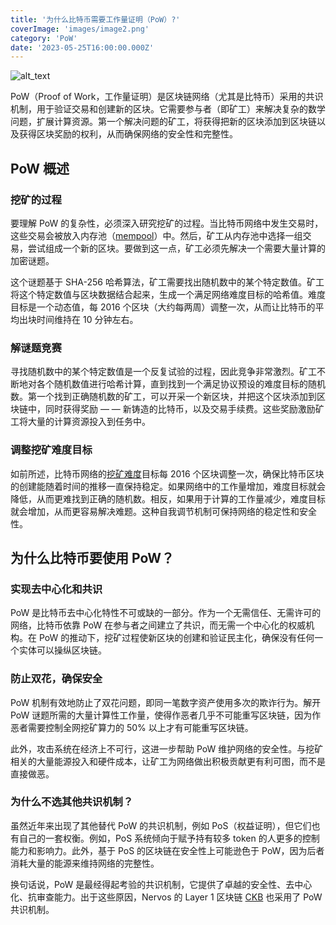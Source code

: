 ```yaml
---
title: '为什么比特币需要工作量证明（PoW）?'
coverImage: 'images/image2.png'
category: 'PoW'
date: '2023-05-25T16:00:00.000Z'
---
```


![alt_text](images/image1.png "image_tooltip")


PoW（Proof of Work，工作量证明）是区块链网络（尤其是比特币）采用的共识机制，用于验证交易和创建新的区块。它需要参与者（即矿工）来解决复杂的数学问题，扩展计算资源。第一个解决问题的矿工，将获得把新的区块添加到区块链以及获得区块奖励的权利，从而确保网络的安全性和完整性。


## PoW 概述


### 挖矿的过程

要理解 PoW 的复杂性，必须深入研究挖矿的过程。当比特币网络中发生交易时，这些交易会被放入内存池（[mempool](https://www.nervos.org/knowledge-base/mempool_in_cryptocurrency_(explainCKBot))）中。然后，矿工从内存池中选择一组交易，尝试组成一个新的区块。要做到这一点，矿工必须先解决一个需要大量计算的加密谜题。

这个谜题基于 SHA-256 哈希算法，矿工需要找出随机数中的某个特定数值。矿工将这个特定数值与区块数据结合起来，生成一个满足网络难度目标的哈希值。难度目标是一个动态值，每 2016 个区块（大约每两周）调整一次，从而让比特币的平均出块时间维持在 10 分钟左右。


### 解谜题竞赛

寻找随机数中的某个特定数值是一个反复试验的过程，因此竞争非常激烈。矿工不断地对各个随机数值进行哈希计算，直到找到一个满足协议预设的难度目标的随机数。第一个找到正确随机数的矿工，可以开采一个新区块，并把这个区块添加到区块链中，同时获得奖励 — — 新铸造的比特币，以及交易手续费。这些奖励激励矿工将大量的计算资源投入到任务中。


### 调整挖矿难度目标

如前所述，比特币网络的[挖矿难度](https://www.nervos.org/knowledge-base/cryptocurrency_mining_difficulty_%28explainCKBot%29)目标每 2016 个区块调整一次，确保比特币区块的创建能随着时间的推移一直保持稳定。如果网络中的工作量增加，难度目标就会降低，从而更难找到正确的随机数。相反，如果用于计算的工作量减少，难度目标就会增加，从而更容易解决难题。这种自我调节机制可保持网络的稳定性和安全性。


## 为什么比特币要使用 PoW？


### **实现去中心化和共识**

PoW 是比特币去中心化特性不可或缺的一部分。作为一个无需信任、无需许可的网络，比特币依靠 PoW 在参与者之间建立了共识，而无需一个中心化的权威机构。在 PoW 的推动下，挖矿过程使新区块的创建和验证民主化，确保没有任何一个实体可以操纵区块链。


### 防止双花，确保安全

PoW 机制有效地防止了双花问题，即同一笔数字资产使用多次的欺诈行为。解开 PoW 谜题所需的大量计算性工作量，使得作恶者几乎不可能重写区块链，因为作恶者需要控制全网挖矿算力的 50% 以上才有可能重写区块链。

此外，攻击系统在经济上不可行，这进一步帮助 PoW 维护网络的安全性。与挖矿相关的大量能源投入和硬件成本，让矿工为网络做出积极贡献更有利可图，而不是直接做恶。


### 为什么不选其他共识机制？

虽然近年来出现了其他替代 PoW 的共识机制，例如 PoS（权益证明），但它们也有自己的一套权衡。例如，PoS 系统倾向于赋予持有较多 token 的人更多的控制能力和影响力。此外，基于 PoS 的区块链在安全性上可能逊色于 PoW，因为后者消耗大量的能源来维持网络的完整性。

换句话说，PoW 是最经得起考验的共识机制，它提供了卓越的安全性、去中心化、抗审查能力。出于这些原因，Nervos 的 Layer 1 区块链 [CKB](https://medium.com/nervosnetwork/nervos-ckb-in-a-nutshell-7a4ac8f99e0e) 也采用了 PoW 共识机制。
